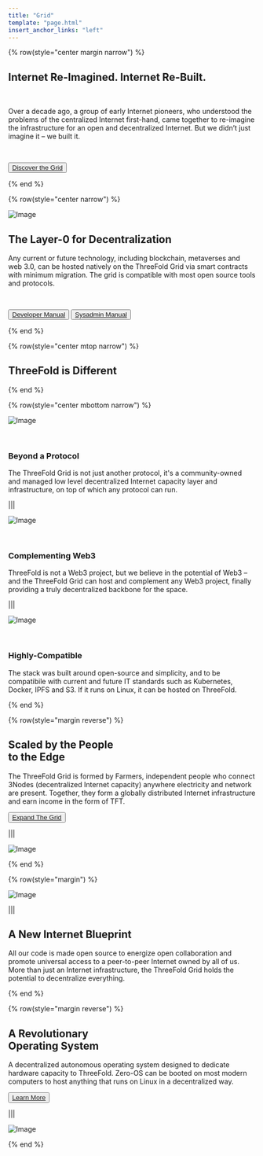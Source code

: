 ```yaml
---
title: "Grid"
template: "page.html"
insert_anchor_links: "left"
---
```

<!-- section 1  -->

{% row(style="center margin narrow") %}

## Internet **Re-Imagined.** Internet **Re-Built.**

<br>

Over a decade ago, a group of early Internet pioneers, who understood the problems of the centralized Internet first-hand, came together to re-imagine the infrastructure for an open and decentralized Internet. But we didn’t just imagine it – we built it.

<br>

<button>[Discover the Grid](https://manual.grid.tf/intro/grid3_howitworks.html)</button>

{% end %}

<!-- section 2  -->

{% row(style="center narrow") %}

![Image](layer0.png#mx-auto#large)

## The Layer-0 for **Decentralization**

Any current or future technology, including blockchain, metaverses and web 3.0, can be hosted natively on the ThreeFold Grid via smart contracts with minimum migration. The grid is compatible with most open source tools and protocols.

<br>

<button>[Developer Manual](https://manual.grid.tf/developers/developers.html)</button>
<button>[Sysadmin Manual](https://manual.grid.tf/system_administrators/system_administrators.html)</button>

{% end %}

{% row(style="center mtop narrow") %}

## ThreeFold is Different

{% end %}

{% row(style="center mbottom narrow") %}

![Image](beyond_.png#icon)

<br>

### **Beyond a Protocol**

The ThreeFold Grid is not just another protocol, it's a community-owned and managed low level decentralized Internet capacity layer and infrastructure, on top of which any protocol can run.

|||

![Image](complementing_.png#icon)

<br>

### **Complementing Web3**

ThreeFold is not a Web3 project, but we believe in the potential of Web3 – and the ThreeFold Grid can host and complement any Web3 project, finally providing a truly decentralized backbone for the space.

|||

![Image](compatible_.png#icon)

<br>

### **Highly-Compatible**

The stack was built around open-source and simplicity, and to be compatibile with current and future IT standards such as Kubernetes, Docker, IPFS and S3. If it runs on Linux, it can be hosted on ThreeFold.

<!-- It is an alternative to the centralized Internet model – a decentralized infrastructure for the builders of tomorrow.** -->

{% end %}

<!-- section 3  -->

{% row(style="margin reverse") %}

## Scaled by the People <br> **to the Edge**

The ThreeFold Grid is formed by Farmers, independent people who connect 3Nodes (decentralized Internet capacity) anywhere electricity and network are present. Together, they form a globally distributed Internet infrastructure and earn income in the form of TFT.

<button>[Expand The Grid](/farm)</button>

|||

![Image](scaled_.png)

{% end %}

<!-- section 4  -->

{% row(style="margin") %}

![Image](blueprint_.png)

|||

## A New **Internet Blueprint**

All our code is made open source to energize open collaboration and promote universal access to a peer-to-peer Internet owned by all of us. More than just an Internet infrastructure, the ThreeFold Grid holds the potential to decentralize everything.

{% end %}

<!-- section 6  -->

{% row(style="margin reverse") %}

## A Revolutionary <br> **Operating System**

A decentralized autonomous operating system designed to dedicate hardware capacity to ThreeFold. Zero-OS can be booted on most modern computers to host anything that runs on Linux in a decentralized way.

<button>[Learn More](https://manual.grid.tf/concepts/grid3_components.html#0-os-or-zos)</button>

|||

![Image](os_.png)

{% end %}